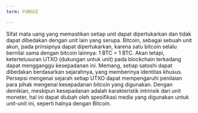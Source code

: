 ```yaml
---
term: FUNGSI

---
```

Sifat mata uang yang memastikan setiap unit dapat dipertukarkan dan tidak dapat dibedakan dengan unit lain yang serupa. Bitcoin, sebagai sebuah unit akun, pada prinsipnya dapat dipertukarkan, karena satu bitcoin selalu bernilai sama dengan bitcoin lainnya: 1 BTC = 1 BTC. Akan tetapi, ketertelusuran UTXO (dukungan untuk unit) pada blockchain terkadang dapat mengganggu kesepadanan ini. Memang, setiap satoshi dapat dibedakan berdasarkan sejarahnya, yang memberinya identitas khusus. Persepsi mengenai sejarah setiap UTXO dapat mempengaruhi penilaian para pihak mengenai kesepadanan bitcoin yang digunakan. Dengan demikian, meskipun kesepadanan adalah karakteristik intrinsik dari unit moneter, hal ini dapat diubah oleh spesifikasi media yang digunakan untuk unit-unit ini, seperti halnya dengan Bitcoin.